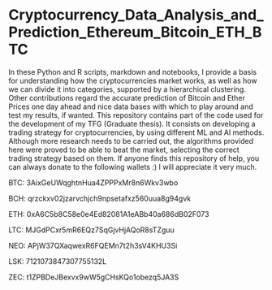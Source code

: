 # Cryptocurrency_Data_Analysis_and_Prediction_Ethereum_Bitcoin_ETH_BTC
In these Python and R scripts, markdown and notebooks, I provide a basis for understanding how the cryptocurrencies market works, as well as how we can divide it into categories, supported by a hierarchical clustering. Other contributions regard the accurate prediction of Bitcoin and Ether Prices one day ahead and nice data bases with which to play around and test my results, if wanted. 
This repository contains part of the code used for the development of my TFG (Graduate thesis). It consists on developing a trading strategy for cryptocurrencies, by using different ML and AI methods. Although more research needs to be carried out, the algorithms provided here were proved to be able to beat the market, selecting the correct trading strategy based on them. 
If anyone finds this repository of help, you can always donate to the following wallets :) I will appreciate it very much. 

BTC: 3AixGeUWqghtnHua4ZPPPxMr8n6Wkv3wbo

BCH: qrzckxv02jzarvchjch9npsetafxz560uua8g94gvk

ETH: 0xA6C5b8C58e0e4Ed82081A1eABb40a686dB02F073

LTC: MJGdPCxr5mR6EQz7SqGjvHjAQoR8sTZguu

NEO: APjW37QXaqwexR6FQEMn7t2h3sV4KHU3Si

LSK: 7121073847307755132L

ZEC: t1ZPBDeJBexvx9wW5gCHsKQo1obezq5JA3S
